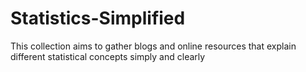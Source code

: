 # Statistics-Simplified
This collection aims to gather blogs and online  resources that explain different statistical concepts simply and clearly
